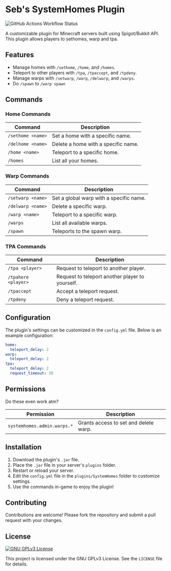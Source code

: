 # Seb's SystemHomes Plugin
![GitHub Actions Workflow Status](https://img.shields.io/github/actions/workflow/status/CloudieSMP/SystemHomes/Validate-Build.yml)

A customizable plugin for Minecraft servers built using Spigot/Bukkit API. This plugin allows players to sethomes, warp and tpa.

## Features

- Manage homes with `/sethome`, `/home`, and `/homes`.
- Teleport to other players with `/tpa`, `/tpaccept`, and `/tpdeny`.
- Manage warps with `/setwarp`, `/warp`, `/delwarp`, and `/warps`.
- Do `/spawn` to `/warp spawn`

## Commands

### Home Commands
| Command           | Description                         |
|-------------------|-------------------------------------|
| `/sethome <name>` | Set a home with a specific name.    |
| `/delhome <name>` | Delete a home with a specific name. |
| `/home <name>`    | Teleport to a specific home.        |
| `/homes`          | List all your homes.                |

### Warp Commands
| Command           | Description                             |
|-------------------|-----------------------------------------|
| `/setwarp <name>` | Set a global warp with a specific name. |
| `/delwarp <name>` | Delete a specific warp.                 |
| `/warp <name>`    | Teleport to a specific warp.            |
| `/warps`          | List all available warps.               |
| `/spawn`          | Teleports to the spawn warp.            |

### TPA Commands
| Command             | Description                                     |
|---------------------|-------------------------------------------------|
| `/tpa <player>`     | Request to teleport to another player.          |
| `/tpahere <player>` | Request to teleport another player to yourself. |
| `/tpaccept`         | Accept a teleport request.                      |
| `/tpdeny`           | Deny a teleport request.                        |

## Configuration

The plugin's settings can be customized in the `config.yml` file. Below is an example configuration:

```yaml
home:
  teleport_delay: 2
warp:
  teleport_delay: 2
tpa:
  teleport_delay: 2
  request_timeout: 30
```

## Permissions
Do these even work atm?

| Permission                  | Description                           |
|-----------------------------|---------------------------------------|
| `systemhomes.admin.warps.*` | Grants access to set and delete warp. |

## Installation

1. Download the plugin's `.jar` file.
2. Place the `.jar` file in your server's `plugins` folder.
3. Restart or reload your server.
4. Edit the `config.yml` file in the `plugins/SystemHomes` folder to customize settings.
5. Use the commands in-game to enjoy the plugin!

## Contributing

Contributions are welcome! Please fork the repository and submit a pull request with your changes.

## License
[![GNU GPLv3 License](https://img.shields.io/badge/License-GPLv3-green.svg)](https://choosealicense.com/licenses/gpl-3.0/)

This project is licensed under the GNU GPLv3 License. See the `LICENSE` file for details.